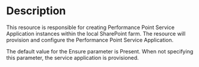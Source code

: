 # Description

This resource is responsible for creating Performance Point Service Application
instances within the local SharePoint farm. The resource will provision and
configure the Performance Point Service Application.

The default value for the Ensure parameter is Present. When not specifying this
parameter, the service application is provisioned.
